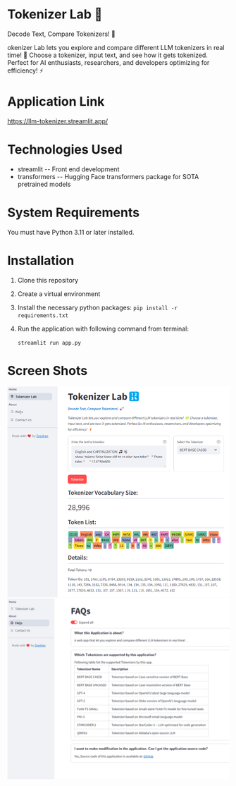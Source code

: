 # Tokenizer Lab 🔢
Decode Text, Compare Tokenizers! 🚀

okenizer Lab lets you explore and compare different LLM tokenizers in real time! 🧩 Choose a tokenizer, input text, 
and see how it gets tokenized. Perfect for AI enthusiasts, researchers, and developers optimizing for efficiency! ⚡

# Application Link
https://llm-tokenizer.streamlit.app/

# Technologies Used
* streamlit -- Front end development
* transformers -- Hugging Face transformers package for SOTA pretrained models
   
# System Requirements
You must have Python 3.11 or later installed.

# Installation
1.  Clone this repository
2. Create a virtual environment
3. Install the necessary python packages:
   `pip install -r requirements.txt`
4. Run the application with following command from terminal:

   `streamlit run app.py`

# Screen Shots
![img.png](img.png)
![img_1.png](img_1.png)

